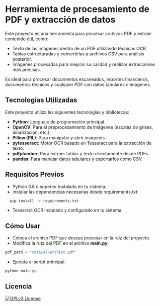 
# Herramienta de procesamiento de PDF y extracción de datos

Este proyecto es una herramienta para procesar archivos PDF y extraer contenido útil, como:





- Texto de las imágenes dentro de un PDF utilizando técnicas OCR.
- Tablas estructuradas y convertirlas a archivos CSV para análisis posterior.
- Imágenes procesadas para mejorar su calidad y realizar extracciones más precisas.

Es ideal para procesar documentos escaneados, reportes financieros, documentos técnicos y cualquier PDF con datos tabulares o imágenes.



## Tecnologías Utilizadas
Este proyecto utiliza las siguientes tecnologías y bibliotecas:


- **Python**: Lenguaje de programación principal.
- **OpenCV**: Para el preprocesamiento de imágenes (escalas de grises, binarización, etc.).
- **Pillow (PIL)**: Para manipular y abrir imágenes.
- **pytesseract**: Motor OCR basado en Tesseract para la extracción de texto.
- **pdfplumber**: Para extraer tablas y texto directamente desde PDFs.
- **pandas**: Para manejar datos tabulares y exportarlos como CSV.



## Requisitos Previos


- Python 3.8 o superior instalado en tu sistema.
- Instalar las dependencias necesarias desde requirements.txt:

```bash
  pip install -r requirements.txt

```
- Tesseract OCR instalado y configurado en tu sistema.
## Cómo Usar

- Coloca el archivo PDF que deseas procesar en la raíz del proyecto.
- Modifica la ruta del PDF en el archivo **main.py**:



```javascript
pdf_path = "ruta/al/archivo.pdf"

```
- Ejecuta el script principal:
```javascript
python main.py

```


## Licencia

[![GPLv3 License](https://img.shields.io/badge/License-GPL%20v3-yellow.svg)](https://opensource.org/licenses/)

